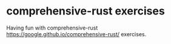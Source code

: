 # comprehensive-rust exercises

Having fun with comprehensive-rust <https://google.github.io/comprehensive-rust/> exercises.
